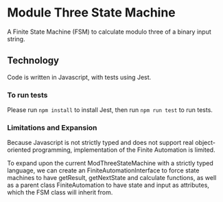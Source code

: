 # Module Three State Machine

A Finite State Machine (FSM) to calculate modulo three of a binary input string.

## Technology

Code is written in Javascript, with tests using Jest.

### To run tests

Please run `npm install` to install Jest, then run `npm run test` to run tests.

### Limitations and Expansion
Because Javascript is not strictly typed and does not support real object-oriented programming, implementation of the Finite Automation is limited. 

To expand upon the current ModThreeStateMachine with a strictly typed language, we can create an FiniteAutomationInterface to force state machines to have getResult, getNextState and calculate functions, as well as a parent class FiniteAutomation to have state and input as attributes, which the FSM class will inherit from.
